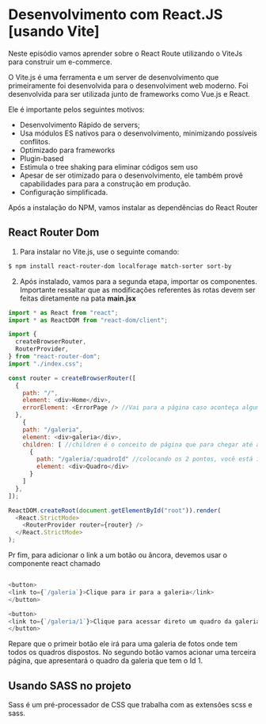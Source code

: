 # Desenvolvimento com React.JS [usando Vite]

Neste episódio vamos aprender sobre o React Route utilizando o ViteJs para construir um e-commerce.

O Vite.js é uma ferramenta e um server de desenvolvimento que primeiramente foi desenvolvida para o desenvolviment web moderno. Foi desenvolvida para ser utilizada junto de frameworks como Vue.js e React.

Ele é importante pelos seguintes motivos:
- Desenvolvimento Rápido de servers;
- Usa módulos ES nativos para o desenvolvimento, minimizando possíveis conflitos.
- Optimizado para frameworks
- Plugin-based
- Estimula o tree shaking para eliminar códigos sem uso
- Apesar de ser otimizado para o desenvolvimento, ele também provê capabilidades para para a construção em produção.
- Configuração simplificada.


Após a instalação do NPM, vamos instalar as dependências do React Router

## React Router Dom

1. Para instalar no Vite.js, use o seguinte comando:

```bash
$ npm install react-router-dom localforage match-sorter sort-by
```

2. Após instalado, vamos para a segunda etapa, importar os componentes. Importante ressaltar que as modificações referentes às rotas devem ser feitas diretamente na pata **main.jsx**

```javascript
import * as React from "react";
import * as ReactDOM from "react-dom/client";

import {
  createBrowserRouter,
  RouterProvider,
} from "react-router-dom";
import "./index.css";

const router = createBrowserRouter([
  {
    path: "/",
    element: <div>Home</div>,
    errorElement: <ErrorPage /> //Vai para a página caso aconteça algum erro com o diretório que estamos chamando
  },
    {
    path: "/galeria",
    element: <div>galeria</div>,
    children: [ //children é o conceito de página que para chegar até a pagina children, você precisa passar pela página parent
      {
        path: "/galeria/:quadroId" //colocando os 2 pontos, você está informando que o "quadroId" na realidade é uma variável.
        element: <div>Quadro</div>
      }
    ]
  },
]);

ReactDOM.createRoot(document.getElementById("root")).render(
  <React.StrictMode>
    <RouterProvider router={router} />
  </React.StrictMode>
);

```

Pr fim, para adicionar o link a um botão ou âncora, devemos usar o componente react chamado <Link>

```javascript

<button>
<link to={`/galeria`}>Clique para ir para a galeria</link>
</button>

<button>
<link to={`/galeria/1`}>Clique para acessar direto um quadro da galeria</link>
</button>

```

Repare que o primeir botão ele irá para uma galeria de fotos onde tem todos os quadros dispostos. No segundo botão vamos acionar uma terceira página, que apresentará o quadro da galeria que tem o Id 1.


## Usando SASS no projeto

Sass é um pré-processador de CSS que trabalha com as extensões scss e sass.
